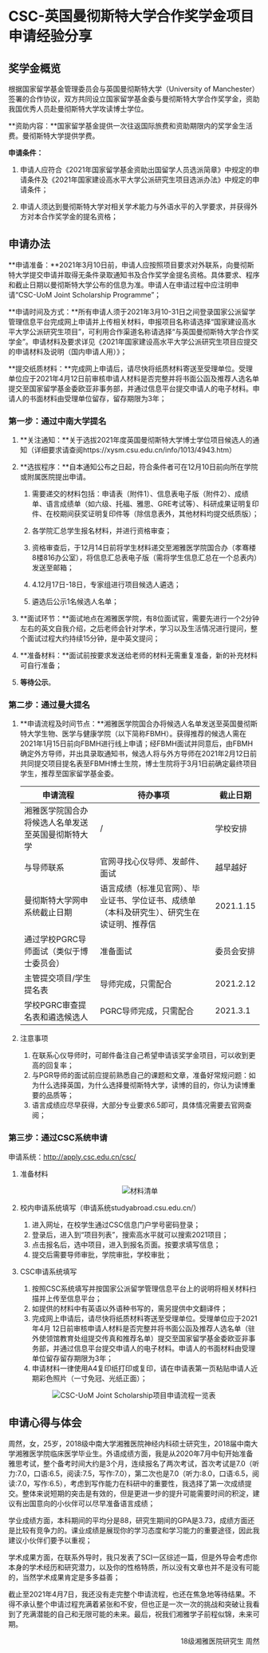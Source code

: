 # CSC-英国曼彻斯特大学合作奖学金项目申请经验分享

## 奖学金概览

根据国家留学基金管理委员会与英国曼彻斯特大学（University of Manchester）签署的合作协议，双方共同设立国家留学基金委与曼彻斯特大学合作奖学金，资助我国优秀人员赴曼彻斯特大学攻读博士学位。

**资助内容：**国家留学基金提供一次往返国际旅费和资助期限内的奖学金生活费。曼彻斯特大学提供学费。

**申请条件：**
1. 申请人应符合《2021年国家留学基金资助出国留学人员选派简章》中规定的申请条件及《2021年国家建设高水平大学公派研究生项目选派办法》中规定的申请条件；

2. 申请人须达到曼彻斯特大学对相关学术能力与外语水平的入学要求，并获得外方对本合作奖学金的提名资格；

## 申请办法

**申请准备：**2021年3月10日前，申请人应按照项目要求对外联系，向曼彻斯特大学提交申请并取得无条件录取通知书及合作奖学金提名资格。具体要求、程序和截止日期以曼彻斯特大学公布的信息为准。申请人在申请过程中应注明申请“CSC-UoM Joint Scholarship Programme”；

**申请时间及方式：**所有申请人须于2021年3月10-31日之间登录国家公派留学管理信息平台完成网上申请并上传相关材料，申报项目名称请选择“国家建设高水平大学公派研究生项目”，可利用合作渠道名称请选择“与英国曼彻斯特大学合作奖学金”。申请材料及要求详见《2021年国家建设高水平大学公派研究生项目应提交的申请材料及说明（国内申请人用）》；

**提交纸质材料：**完成网上申请后，请尽快将纸质材料寄送至受理单位。受理单位应于2021年4月12日前审核申请人材料是否完整并将书面公函及推荐人选名单提交至国家留学基金委欧亚非事务部，并通过信息平台提交申请人的电子材料。申请人的书面材料由受理单位留存，留存期限为3年；

### 第一步：通过中南大学提名

1. **关注通知：**关于选拔2021年度英国曼彻斯特大学博士学位项目候选人的通知（详细要求请查阅https://xysm.csu.edu.cn/info/1013/4943.htm）

2. **选拔程序：**自本通知公布之日起，符合条件者可在12月10日前向所在学院或附属医院提出申请。
    1. 需要递交的材料包括：申请表（附件1）、信息表电子版（附件2）、成绩单、语言成绩单（如六级、托福、雅思、GRE考试等）、科研成果证明复印件、在校期间获奖证明复印件等（除信息表外，其他材料均提交纸质版）；

    2. 各学院汇总学生报名材料，并进行资格审查；

    3. 资格审查后，于12月14日前将学生材料递交至湘雅医学院国合办（孝骞楼8楼816办公室），将信息汇总表电子版（需将学生信息汇总在一个总表内）发送至邮箱；

    4. 4.12月17日-18日，专家组进行项目候选人遴选；

    5. 遴选后公示1名候选人名单；

3. **面试环节：**面试地点在湘雅医学院，有8位面试官，需要先进行一个2分钟左右的英文自我介绍，之后老师会针对学术，学习以及生活情况进行提问，整个面试过程大约持续15分钟，是中英文提问；

4. **准备材料：**面试前按要求发送给老师的材料无需重复准备，新的补充材料可自行准备；

5. **等待公示**。
 
### 第二步：通过曼大提名

1. **申请流程及时间节点：**湘雅医学院国合办将候选人名单发送至英国曼彻斯特大学生物、医学与健康学院（以下简称FBMH）。获得推荐的候选人需在2021年1月15日前向FBMH进行线上申请；经FBMH面试并同意后，由FBMH确定外方导师，并出具录取通知书，候选人将与外方导师在2021年2月12日前共同提交项目提名表至FBMH博士生院，博士生院将于3月1日前确定最终项目学生，推荐至国家留学基金委。

    |申请流程|待办事项|截止日期|
    |----|----|----|
    |湘雅医学院国合办将候选人名单发送至英国曼彻斯特大学|/|学校安排|
    |与导师联系|官网寻找心仪导师、发邮件、面试|越早越好|
    |曼彻斯特大学网申系统截止日期|语言成绩（标准见官网）、毕业证书、学位证书、成绩单（本科及研究生）、研究生在读证明、推荐信|2021.1.15|
    |通过学校PGRC导师面试（类似于博士委员会）|准备面试|委员会安排|
    |主管提交项目/学生提名表|导师完成，只需配合|2021.2.12|
    |学校PGRC审查提名表和遴选候选人|PGRC导师完成，只需配合|2021.3.1|

2. 注意事项
    1. 在联系心仪导师时，可邮件备注自己希望申请该奖学金项目，可以收到更高的回复率；
    2. 与PGR导师的面试前应提前熟悉自己的课题和文章，准备好常规问题：如为什么选择英国，为什么选择曼彻斯特大学，读博的目的，你认为读博重要的品质等；
    3. 语言成绩应尽早获得，大部分专业要求6.5即可，具体情况需要去官网查阅；
 
### 第三步：通过CSC系统申请

申请系统：http://apply.csc.edu.cn/csc/

1. 准备材料
    <div align=center>
    <img src="https://xunlutzp.gitee.io/Image/Ch6_7_2.png" alt="材料清单">
    </div>

2. 校内申请系统填写（申请系统studyabroad.csu.edu.cn/）
    1. 进入网址，在校学生通过CSC信息门户学号密码登录；
    2. 登录后，进入到“项目列表”，搜索高水平就可以搜索2021项目；
    3. 点击报名后，选中项目，进入到报名页面。按要求填写信息；
    4. 提交后需要导师审批，学院审批，学校审批；

3. CSC申请系统填写
    1. 按照CSC系统填写并按国家公派留学管理信息平台上的说明将相关材料扫描并上传至信息平台；
    2. 如提供的材料中有英语以外语种书写的，需另提供中文翻译件；
    3. 完成网上申请后，请尽快将纸质材料寄送至受理单位。受理单位应于2021年4月 12日前审核申请人材料是否完整并将书面公函及推荐人选名单（驻外使领馆教育处组提交传真和推荐名单）提交至国家留学基金委欧亚非事务部，并通过信息平台提交申请人的电子材料。申请人的书面材料由受理单位留存留存期限为3年；
    4. 申请材料一律使用A4复印纸打印或复印，请在申请表第一页粘贴申请人近期彩色照片（一寸免冠、光纸正面）；

<div align=center>
<img src="https://xunlutzp.gitee.io/Image/Ch6_7_2.png" alt="CSC-UoM Joint Scholarship项目申请流程一览表">
</div>

## 申请心得与体会

周然，女，25岁，2018级中南大学湘雅医院神经内科硕士研究生，2018届中南大学湘雅医学院临床医学毕业生。外语成绩方面，我是从2020年7月中旬开始准备雅思考试，整个备考时间大约是3个月，连续报名了两次考试，首次考试是7.0（听力:7.0，口语:6.5，阅读:7.5，写作:7.0），第二次也是7.0（听力:8.0，口语:6.5，阅读:7.0，写作:6.5），考虑到写作能力在科研中的重要性，我选择了第一次成绩提交。整体来说短期的突击是有效的，但是更进一步的提升可能需要时间的积淀，建议有出国意向的小伙伴可以尽早准备语言成绩；

学业成绩方面，本科期间的平均分是88，研究生期间的GPA是3.73，成绩方面还是比较有竞争力的。课业成绩是展现你的学习态度和学习能力的重要途径，因此我建议小伙伴们要予以重视；

学术成果方面，在联系外导时，我只发表了SCI一区综述一篇，但是外导会考虑你本身的学术经历和研究潜力，以及你的性格特质，所以没有文章也并不是没有可能的，当然学术成果肯定是多多益善；

截止至2021年4月7日，我还没有走完整个申请流程，也还在焦急地等待结果。不得不承认整个申请过程充满着紧张和不安，但也正是一次一次的挑战和突破让我看到了充满潜能的自己和无限可能的未来。最后，祝我们湘雅学子前程似锦，未来可期。

<p align="right">18级湘雅医院研究生 周然</p>